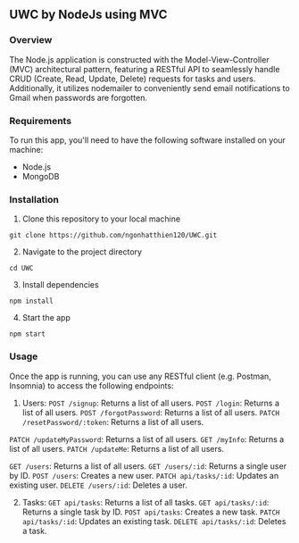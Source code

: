 ## UWC by NodeJs using MVC 

### Overview
The Node.js application is constructed with the Model-View-Controller (MVC) architectural pattern, featuring a RESTful API to seamlessly handle CRUD (Create, Read, Update, Delete) requests for tasks and users. Additionally, it utilizes nodemailer to conveniently send email notifications to Gmail when passwords are forgotten.

### Requirements
To run this app, you'll need to have the following software installed on your machine:

* Node.js
* MongoDB

### Installation
1. Clone this repository to your local machine
```
git clone https://github.com/ngonhatthien120/UWC.git
```

2. Navigate to the project directory
```
cd UWC
```

3. Install dependencies
```
npm install
```

4. Start the app
```
npm start
```

### Usage
Once the app is running, you can use any RESTful client (e.g. Postman, Insomnia) to access the following endpoints:
1. Users:
`POST /signup`: Returns a list of all users.
`POST /login`: Returns a list of all users.
`POST /forgotPassword`: Returns a list of all users.
`PATCH /resetPassword/:token`: Returns a list of all users.

`PATCH /updateMyPassword`: Returns a list of all users.
`GET /myInfo`: Returns a list of all users.
`PATCH /updateMe`: Returns a list of all users.

`GET /users`: Returns a list of all users.
`GET /users/:id`: Returns a single user by ID.
`POST /users`: Creates a new user.
`PATCH api/tasks/:id`: Updates an existing user.
`DELETE /users/:id`: Deletes a user.

2. Tasks:
`GET api/tasks`: Returns a list of all tasks.
`GET api/tasks/:id`: Returns a single task by ID.
`POST api/tasks`: Creates a new task.
`PATCH api/tasks/:id`: Updates an existing task.
`DELETE api/tasks/:id`: Deletes a task.
